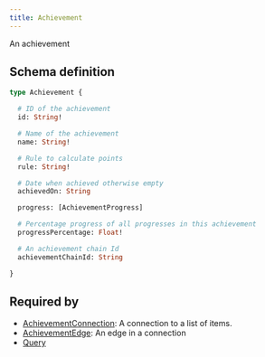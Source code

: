 ```yaml
---
title: Achievement
---
```


An achievement

## Schema definition
```graphql
type Achievement {

  # ID of the achievement
  id: String!

  # Name of the achievement
  name: String!

  # Rule to calculate points
  rule: String!

  # Date when achieved otherwise empty
  achievedOn: String

  progress: [AchievementProgress]

  # Percentage progress of all progresses in this achievement
  progressPercentage: Float!

  # An achievement chain Id
  achievementChainId: String

}
```

## Required by
* [AchievementConnection](graphql/schema/achievementconnection.md): A connection to a list of items.
* [AchievementEdge](graphql/schema/achievementedge.md): An edge in a connection
* [Query](graphql/schema/query.md)
